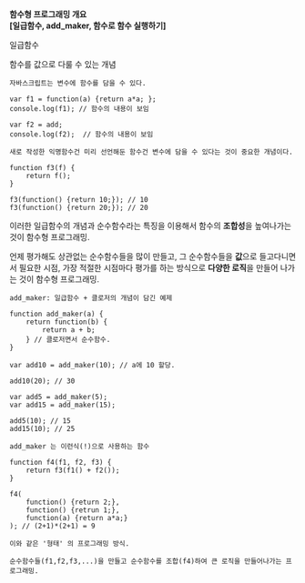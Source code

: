 **함수형 프로그래밍 개요**  
**[일급함수, add_maker, 함수로 함수 실행하기]**

일급함수

함수를 값으로 다룰 수 있는 개념

```
자바스크립트는 변수에 함수를 담을 수 있다.

var f1 = function(a) {return a*a; };
console.log(f1); // 함수의 내용이 보임

var f2 = add;
console.log(f2);  // 함수의 내용이 보임

새로 작성한 익명함수건 미리 선언해둔 함수건 변수에 담을 수 있다는 것이 중요한 개념이다.
```

```
function f3(f) {
	return f();
}

f3(function() {return 10;}); // 10
f3(function() {return 20;}); // 20
```

이러한 일급함수의 개념과 순수함수라는 특징을 이용해서 함수의 **조합성**을 높여나가는 것이 함수형 프로그래밍.

언제 평가해도 상관없는 순수함수들을 많이 만들고, 그 순수함수들을 **값**으로 들고다니면서 필요한 시점, 가장 적절한 시점마다 평가를 하는 방식으로 **다양한 로직**을 만들어 나가는 것이 함수형 프로그래밍.

```
add_maker: 일급함수 + 클로저의 개념이 담긴 예제

function add_maker(a) {
	return function(b) {
		return a + b;
	} // 클로저면서 순수함수.
}

var add10 = add_maker(10); // a에 10 할당.

add10(20); // 30

var add5 = add_maker(5);
var add15 = add_maker(15);

add5(10); // 15
add15(10); // 25

add_maker 는 이런식(!)으로 사용하는 함수

```

```
function f4(f1, f2, f3) {
	return f3(f1() + f2());
}

f4(
	function() {return 2;},
	function() {retrun 1;},
	function(a) {return a*a;}
); // (2+1)*(2+1) = 9

이와 같은 '형태' 의 프로그래밍 방식.

순수함수들(f1,f2,f3,...)을 만들고 순수함수를 조합(f4)하여 큰 로직을 만들어나가는 프로그래밍.
```








